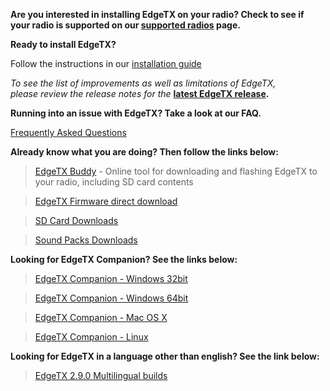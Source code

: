 
**Are you interested in installing EdgeTX on your radio? Check to see if your radio is supported on our [supported radios](supportedradios.md) page.**

**Ready to install EdgeTX?** 

Follow the instructions in our  [installation guide](https://edgetx.gitbook.io/edgetx-user-manual/edgetx-user-manual/installing-and-updating-edgetx)

*To see the list of improvements as well as limitations of EdgeTX,  
please review the release notes for the* **[latest EdgeTX release](https://github.com/EdgeTX/edgetx/releases/latest).**

**Running into an issue with EdgeTX? Take a look at our FAQ.** 

[Frequently Asked Questions](faq.md)

**Already know what you are doing? Then follow the links below:**

> [EdgeTX Buddy](https://buddy.edgetx.org/) - Online tool for downloading and flashing EdgeTX to your radio, including SD card contents

> [EdgeTX Firmware direct download](https://github.com/EdgeTX/edgetx/releases/download/v2.9.0/edgetx-firmware-v2.9.0.zip)

> [SD Card Downloads](https://github.com/EdgeTX/edgetx-sdcard/releases)

> [Sound Packs Downloads](https://github.com/EdgeTX/edgetx-sdcard-sounds/releases)

**Looking for EdgeTX Companion? See the links below:**

>[EdgeTX Companion - Windows 32bit](https://github.com/EdgeTX/edgetx/releases/download/v2.9.0/edgetx-cpn-win32-v2.9.0.zip)

>[EdgeTX Companion - Windows 64bit](https://github.com/EdgeTX/edgetx/releases/download/v2.9.0/edgetx-cpn-win64-v2.9.0.zip)

>[EdgeTX Companion - Mac OS X](https://github.com/EdgeTX/edgetx/releases/download/v2.9.0/edgetx-cpn-osx-v2.9.0.zip)

>[EdgeTX Companion - Linux](https://github.com/EdgeTX/edgetx/releases/download/v2.9.0/edgetx-cpn-linux-v2.9.0.zip)

**Looking for EdgeTX in a language other than english? See the link below:**

>[EdgeTX 2.9.0 Multilingual builds](https://github.com/pfeerick/lang-firmwares/releases/tag/v2.9.0)

